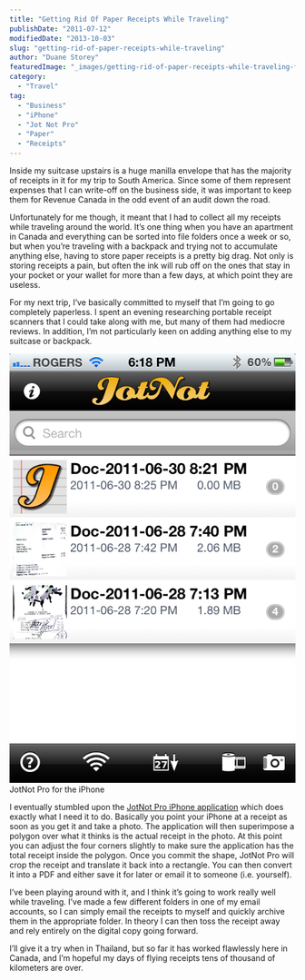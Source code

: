 ```yaml
---
title: "Getting Rid Of Paper Receipts While Traveling"
publishDate: "2011-07-12"
modifiedDate: "2013-10-03"
slug: "getting-rid-of-paper-receipts-while-traveling"
author: "Duane Storey"
featuredImage: "_images/getting-rid-of-paper-receipts-while-traveling-featured.png"
category:
  - "Travel"
tag:
  - "Business"
  - "iPhone"
  - "Jot Not Pro"
  - "Paper"
  - "Receipts"
---
```


Inside my suitcase upstairs is a huge manilla envelope that has the majority of receipts in it for my trip to South America. Since some of them represent expenses that I can write-off on the business side, it was important to keep them for Revenue Canada in the odd event of an audit down the road.

Unfortunately for me though, it meant that I had to collect all my receipts while traveling around the world. It’s one thing when you have an apartment in Canada and everything can be sorted into file folders once a week or so, but when you’re traveling with a backpack and trying not to accumulate anything else, having to store paper receipts is a pretty big drag. Not only is storing receipts a pain, but often the ink will rub off on the ones that stay in your pocket or your wallet for more than a few days, at which point they are useless.

For my next trip, I’ve basically committed to myself that I’m going to go completely paperless. I spent an evening researching portable receipt scanners that I could take along with me, but many of them had mediocre reviews. In addition, I’m not particularly keen on adding anything else to my suitcase or backpack.

[![](_images/getting-rid-of-paper-receipts-while-traveling-1.png "photo")](http://themigratorynerd.com/2011/getting-rid-of-paper-receipts-while-traveling/photo-2/)JotNot Pro for the iPhone



I eventually stumbled upon the [JotNot Pro iPhone application](http://itunes.apple.com/us/app/jotnot-scanner-pro/id307868751?mt=8) which does exactly what I need it to do. Basically you point your iPhone at a receipt as soon as you get it and take a photo. The application will then superimpose a polygon over what it thinks is the actual receipt in the photo. At this point you can adjust the four corners slightly to make sure the application has the total receipt inside the polygon. Once you commit the shape, JotNot Pro will crop the receipt and translate it back into a rectangle. You can then convert it into a PDF and either save it for later or email it to someone (i.e. yourself).

I’ve been playing around with it, and I think it’s going to work really well while traveling. I’ve made a few different folders in one of my email accounts, so I can simply email the receipts to myself and quickly archive them in the appropriate folder. In theory I can then toss the receipt away and rely entirely on the digital copy going forward.

I’ll give it a try when in Thailand, but so far it has worked flawlessly here in Canada, and I’m hopeful my days of flying receipts tens of thousand of kilometers are over.